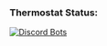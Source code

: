 ### Thermostat Status:
[![Discord Bots](https://top.gg/api/widget/700341788136833065.svg)](https://top.gg/bot/700341788136833065)
